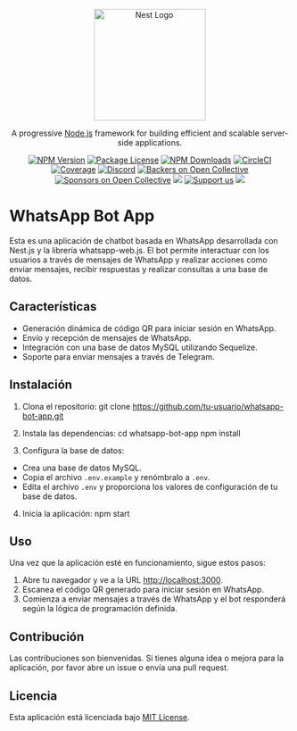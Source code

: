 <p align="center">
  <a href="http://nestjs.com/" target="blank"><img src="https://nestjs.com/img/logo-small.svg" width="200" alt="Nest Logo" /></a>
</p>

[circleci-image]: https://img.shields.io/circleci/build/github/nestjs/nest/master?token=abc123def456
[circleci-url]: https://circleci.com/gh/nestjs/nest

  <p align="center">A progressive <a href="http://nodejs.org" target="_blank">Node.js</a> framework for building efficient and scalable server-side applications.</p>
    <p align="center">
<a href="https://www.npmjs.com/~nestjscore" target="_blank"><img src="https://img.shields.io/npm/v/@nestjs/core.svg" alt="NPM Version" /></a>
<a href="https://www.npmjs.com/~nestjscore" target="_blank"><img src="https://img.shields.io/npm/l/@nestjs/core.svg" alt="Package License" /></a>
<a href="https://www.npmjs.com/~nestjscore" target="_blank"><img src="https://img.shields.io/npm/dm/@nestjs/common.svg" alt="NPM Downloads" /></a>
<a href="https://circleci.com/gh/nestjs/nest" target="_blank"><img src="https://img.shields.io/circleci/build/github/nestjs/nest/master" alt="CircleCI" /></a>
<a href="https://coveralls.io/github/nestjs/nest?branch=master" target="_blank"><img src="https://coveralls.io/repos/github/nestjs/nest/badge.svg?branch=master#9" alt="Coverage" /></a>
<a href="https://discord.gg/G7Qnnhy" target="_blank"><img src="https://img.shields.io/badge/discord-online-brightgreen.svg" alt="Discord"/></a>
<a href="https://opencollective.com/nest#backer" target="_blank"><img src="https://opencollective.com/nest/backers/badge.svg" alt="Backers on Open Collective" /></a>
<a href="https://opencollective.com/nest#sponsor" target="_blank"><img src="https://opencollective.com/nest/sponsors/badge.svg" alt="Sponsors on Open Collective" /></a>
  <a href="https://paypal.me/kamilmysliwiec" target="_blank"><img src="https://img.shields.io/badge/Donate-PayPal-ff3f59.svg"/></a>
    <a href="https://opencollective.com/nest#sponsor"  target="_blank"><img src="https://img.shields.io/badge/Support%20us-Open%20Collective-41B883.svg" alt="Support us"></a>
  <a href="https://twitter.com/nestframework" target="_blank"><img src="https://img.shields.io/twitter/follow/nestframework.svg?style=social&label=Follow"></a>
</p>
  <!--[![Backers on Open Collective](https://opencollective.com/nest/backers/badge.svg)](https://opencollective.com/nest#backer)
  [![Sponsors on Open Collective](https://opencollective.com/nest/sponsors/badge.svg)](https://opencollective.com/nest#sponsor)-->

  
# WhatsApp Bot App

Esta es una aplicación de chatbot basada en WhatsApp desarrollada con Nest.js y la librería whatsapp-web.js. El bot permite interactuar con los usuarios a través de mensajes de WhatsApp y realizar acciones como enviar mensajes, recibir respuestas y realizar consultas a una base de datos.

## Características

- Generación dinámica de código QR para iniciar sesión en WhatsApp.
- Envío y recepción de mensajes de WhatsApp.
- Integración con una base de datos MySQL utilizando Sequelize.
- Soporte para enviar mensajes a través de Telegram.

## Instalación

1. Clona el repositorio: git clone 
  https://github.com/tu-usuario/whatsapp-bot-app.git

2. Instala las dependencias:
  cd whatsapp-bot-app
  npm install

3. Configura la base de datos:

- Crea una base de datos MySQL.
- Copia el archivo `.env.example` y renómbralo a `.env`.
- Edita el archivo `.env` y proporciona los valores de configuración de tu base de datos.

4. Inicia la aplicación:
  npm start

## Uso

Una vez que la aplicación esté en funcionamiento, sigue estos pasos:

1. Abre tu navegador y ve a la URL [http://localhost:3000](http://localhost:3000).
2. Escanea el código QR generado para iniciar sesión en WhatsApp.
3. Comienza a enviar mensajes a través de WhatsApp y el bot responderá según la lógica de programación definida.

## Contribución

Las contribuciones son bienvenidas. Si tienes alguna idea o mejora para la aplicación, por favor abre un issue o envía una pull request.

## Licencia

Esta aplicación está licenciada bajo [MIT License](https://opensource.org/licenses/MIT).
